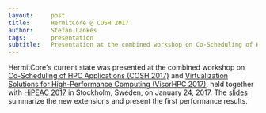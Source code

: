 ```yaml
---
layout:     post
title:      HermitCore @ COSH 2017
author:     Stefan Lankes
tags: 	    presentation
subtitle:   Presentation at the combined workshop on Co-Scheduling of HPC Applications and Virtualization Solutions for High-Performance Computing
---
```


HermitCore's current state was presented at the combined workshop on [Co-Scheduling of HPC Applications (COSH 2017)](http://wwwi10.lrr.in.tum.de/~trinitic/COSH2017/) and [Virtualization Solutions for High-Performance Computing (VisorHPC 2017)](https://visorhpc.github.io), held together with [HiPEAC 2017](https://www.hipeac.net/2017/stockholm/) in Stockholm, Sweden, on January 24, 2017.
The [slides](/pdf/cosh2017.pdf) summarize the new extensions and present the first performance results.
